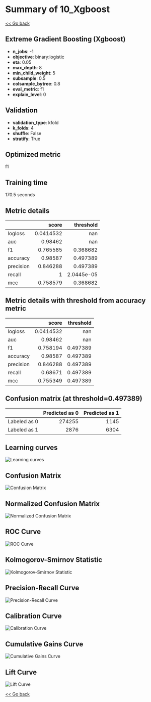 # Summary of 10_Xgboost

[<< Go back](../README.md)


## Extreme Gradient Boosting (Xgboost)
- **n_jobs**: -1
- **objective**: binary:logistic
- **eta**: 0.05
- **max_depth**: 8
- **min_child_weight**: 5
- **subsample**: 0.5
- **colsample_bytree**: 0.8
- **eval_metric**: f1
- **explain_level**: 0

## Validation
 - **validation_type**: kfold
 - **k_folds**: 4
 - **shuffle**: False
 - **stratify**: True

## Optimized metric
f1

## Training time

170.5 seconds

## Metric details
|           |     score |    threshold |
|:----------|----------:|-------------:|
| logloss   | 0.0414532 | nan          |
| auc       | 0.98462   | nan          |
| f1        | 0.765585  |   0.368682   |
| accuracy  | 0.98587   |   0.497389   |
| precision | 0.846288  |   0.497389   |
| recall    | 1         |   2.0445e-05 |
| mcc       | 0.758579  |   0.368682   |


## Metric details with threshold from accuracy metric
|           |     score |   threshold |
|:----------|----------:|------------:|
| logloss   | 0.0414532 |  nan        |
| auc       | 0.98462   |  nan        |
| f1        | 0.758194  |    0.497389 |
| accuracy  | 0.98587   |    0.497389 |
| precision | 0.846288  |    0.497389 |
| recall    | 0.68671   |    0.497389 |
| mcc       | 0.755349  |    0.497389 |


## Confusion matrix (at threshold=0.497389)
|              |   Predicted as 0 |   Predicted as 1 |
|:-------------|-----------------:|-----------------:|
| Labeled as 0 |           274255 |             1145 |
| Labeled as 1 |             2876 |             6304 |

## Learning curves
![Learning curves](learning_curves.png)
## Confusion Matrix

![Confusion Matrix](confusion_matrix.png)


## Normalized Confusion Matrix

![Normalized Confusion Matrix](confusion_matrix_normalized.png)


## ROC Curve

![ROC Curve](roc_curve.png)


## Kolmogorov-Smirnov Statistic

![Kolmogorov-Smirnov Statistic](ks_statistic.png)


## Precision-Recall Curve

![Precision-Recall Curve](precision_recall_curve.png)


## Calibration Curve

![Calibration Curve](calibration_curve_curve.png)


## Cumulative Gains Curve

![Cumulative Gains Curve](cumulative_gains_curve.png)


## Lift Curve

![Lift Curve](lift_curve.png)



[<< Go back](../README.md)
